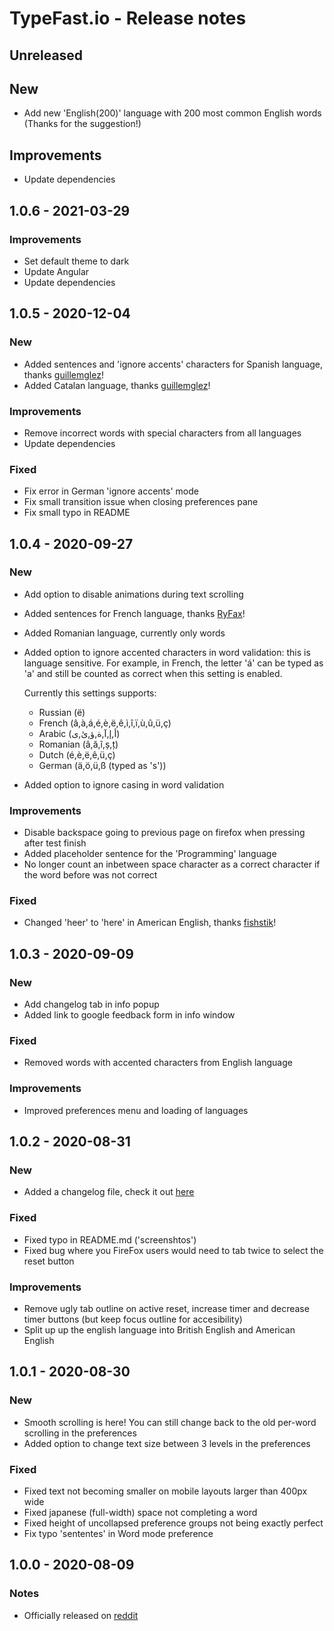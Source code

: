 # TypeFast.io - Release notes


## Unreleased

## New

- Add new 'English(200)' language with 200 most common English words (Thanks for the suggestion!)

## Improvements

- Update dependencies
## 1.0.6 - 2021-03-29

### Improvements

- Set default theme to dark
- Update Angular
- Update dependencies

## 1.0.5 - 2020-12-04

### New

- Added sentences and 'ignore accents' characters for Spanish language, thanks [guillemglez](https://github.com/guillemglez)!
- Added Catalan language, thanks [guillemglez](https://github.com/guillemglez)!

### Improvements

- Remove incorrect words with special characters from all languages
- Update dependencies

### Fixed

- Fix error in German 'ignore accents' mode
- Fix small transition issue when closing preferences pane
- Fix small typo in README

## 1.0.4 - 2020-09-27

### New

- Add option to disable animations during text scrolling
- Added sentences for French language, thanks [RyFax](https://github.com/RyFax)!
- Added Romanian language, currently only words
- Added option to ignore accented characters in word validation: this is language sensitive. For example, in French, the letter 'á' can be typed as 'a' and still be counted as correct when this setting is enabled.

  Currently this settings supports:

  - Russian (ë)
  - French (â,à,á,é,è,ë,ê,ì,î,ï,ù,û,ü,ç)
  - Arabic (أ,إ,آ,ة,ؤ,ئ,ى)
  - Romanian (â,ă,î,ș,ț)
  - Dutch (é,è,ë,ê,ü,ç)
  - German (ä,ö,ü,ß (typed as 's'))

- Added option to ignore casing in word validation

### Improvements

- Disable backspace going to previous page on firefox when pressing after test finish
- Added placeholder sentence for the 'Programming' language
- No longer count an inbetween space character as a correct character if the word before was not correct

### Fixed

- Changed 'heer' to 'here' in American English, thanks [fishstik](https://github.com/fishstik)!

## 1.0.3 - 2020-09-09

### New

- Add changelog tab in info popup
- Added link to google feedback form in info window

### Fixed

- Removed words with accented characters from English language

### Improvements

- Improved preferences menu and loading of languages

## 1.0.2 - 2020-08-31

### New

- Added a changelog file, check it out [here](https://github.com/CasperVerswijvelt/TypeFast/blob/master/README.md)

### Fixed

- Fixed typo in README.md ('screenshtos')
- Fixed bug where you FireFox users would need to tab twice to select the reset button

### Improvements

- Remove ugly tab outline on active reset, increase timer and decrease timer buttons (but keep focus outline for accesibility)
- Split up up the english language into British English and American English

## 1.0.1 - 2020-08-30

### New

- Smooth scrolling is here! You can still change back to the old per-word scrolling in the preferences
- Added option to change text size between 3 levels in the preferences

### Fixed

- Fixed text not becoming smaller on mobile layouts larger than 400px wide
- Fixed japanese (full-width) space not completing a word
- Fixed height of uncollapsed preference groups not being exactly perfect
- Fix typo 'sententes' in Word mode preference

## 1.0.0 - 2020-08-09

### Notes

- Officially released on [reddit](https://www.reddit.com/r/MechanicalKeyboards/comments/iirhiw/typefastio_yet_another_typing_speed_test/?utm_source=share&utm_medium=web2x&context=3)
